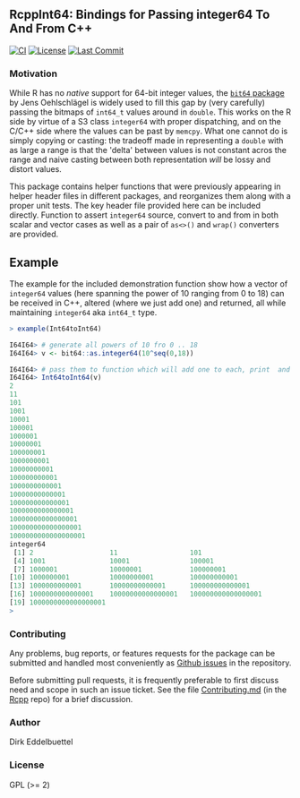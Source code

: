 
## RcppInt64: Bindings for Passing integer64 To And From C++

[![CI](https://github.com/eddelbuettel/RcppInt64/actions/workflows/r2u.yaml/badge.svg)](https://github.com/eddelbuettel/RcppInt64/actions/workflows/r2u.yaml)
[![License](https://eddelbuettel.github.io/badges/GPL2+.svg)](https://www.gnu.org/licenses/gpl-2.0.html)
[![Last Commit](https://img.shields.io/github/last-commit/eddelbuettel/rcppint64)](https://github.com/eddelbuettel/rcppint64)
<!-- [![CRAN](https://www.r-pkg.org/badges/version/RcppInt64)](https://cran.r-project.org/package=RcppInt64) -->
<!-- [![Dependencies](https://tinyverse.netlify.com/badge/RcppInt64)](https://cran.r-project.org/package=RcppInt64) -->

### Motivation

While R has no _native_ support for 64-bit integer values, the [`bit64`
package](https://cran.r-project.org/package=bit64) by Jens Oehlschlägel is widely used to fill this
gap by (very carefully) passing the bitmaps of `int64_t` values around in `double`.  This works on
the R side by virtue of a S3 class `integer64` with proper dispatching, and on the C/C++ side where
the values can be past by `memcpy`.  What one cannot do is simply copying or casting: the tradeoff
made in representing a `double` with as large a range is that the 'delta' between values is not
constant acros the range and naive casting between both representation *will* be lossy and distort
values.

This package contains helper functions that were previously appearing in helper header files in
different packages, and reorganizes them along with a proper unit tests.  The key header file
provided here can be included directly. Function to assert `integer64` source, convert to and from
in both scalar and vector cases as well as a pair of `as<>()` and `wrap()` converters are provided.

## Example

The example for the included demonstration function show how a vector of
`integer64` values (here spanning the power of 10 ranging from 0 to 18)
can be received in C++, altered (where we just add one) and returned, all
while maintaining `integer64` aka `int64_t` type.

```r
> example(Int64toInt64)

I64I64> # generate all powers of 10 fro 0 .. 18
I64I64> v <- bit64::as.integer64(10^seq(0,18))

I64I64> # pass them to function which will add one to each, print  and return
I64I64> Int64toInt64(v)
2
11
101
1001
10001
100001
1000001
10000001
100000001
1000000001
10000000001
100000000001
1000000000001
10000000000001
100000000000001
1000000000000001
10000000000000001
100000000000000001
1000000000000000001
integer64
 [1] 2                   11                  101
 [4] 1001                10001               100001
 [7] 1000001             10000001            100000001
[10] 1000000001          10000000001         100000000001
[13] 1000000000001       10000000000001      100000000000001
[16] 1000000000000001    10000000000000001   100000000000000001
[19] 1000000000000000001
>
```

### Contributing

Any problems, bug reports, or features requests for the package can be submitted and handled most
conveniently as [Github issues](https://github.com/eddelbuettel/rcppint64/issues) in the
repository.

Before submitting pull requests, it is frequently preferable to first discuss need and scope in such
an issue ticket.  See the file
[Contributing.md](https://github.com/RcppCore/Rcpp/blob/master/Contributing.md) (in the
[Rcpp](https://github.com/RcppCore/Rcpp) repo) for a brief discussion.

### Author

Dirk Eddelbuettel

### License

GPL (>= 2)
